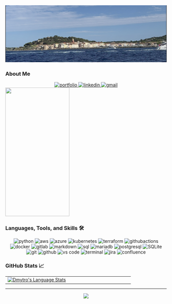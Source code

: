 <img src="./linkedin.png" alt="name banner" />

### About Me


<div align="center">
<a href="https:///">
<img src="https://img.shields.io/badge/check%20out%20my%20Portfolio-042549?style=for-the-badge&logo=moleculer&logoColor=white" alt="portfolio" />
</a>
<a href="https://www.linkedin.com/in/dmytro-serbeniuk/">
<img src="https://img.shields.io/badge/visit%20my%20Linkedin-0A66C2?style=for-the-badge&logo=linkedin&logoColor=white" alt="linkedin" />
</a>
<a href="mailto:dserbenyukgood@gmail.com">
<img src="https://img.shields.io/badge/email%20me-EA4335?style=for-the-badge&logo=gmail&logoColor=white" alt="gmail" />
</a>
</div>

<img src="https://cdn.jsdelivr.net/gh/devicons/devicon/icons/amazonwebservices/amazonwebservices-original-wordmark.svg" width="200" height="400" />


### Languages, Tools, and Skills 🛠
<div align="center">


          
<img src="https://img.shields.io/badge/python-3776AB?style=for-the-badge&logo=python&logoColor=white" alt="python" /> 
<img src="https://img.shields.io/badge/aws-F05032?style=for-the-badge&logo=amazonaws&logoColor=white" alt="aws" />
<img src="https://img.shields.io/badge/azure-232F3E?style=for-the-badge&logo=azure&logoColor=white" alt="azure" />
<img src="https://img.shields.io/badge/kubernetes-3776AB?style=for-the-badge&logo=kubernetes&logoColor=white" alt="kubernetes" />
<img src="https://img.shields.io/badge/terraform-8A2BE2?style=for-the-badge&logo=terraform&logoColor=white" alt="terraform" />
<img src="https://img.shields.io/badge/githubactions-100000?style=for-the-badge&logo=githubactions&logoColor=white" alt="githubactions" />
<img src="https://img.shields.io/badge/docker-3776AB?style=for-the-badge&logo=docker&logoColor=white" alt="docker" />
<img src="https://img.shields.io/badge/gitlab-3776AB?style=for-the-badge&logo=gitlab&logoColor=white" alt="gitlab" />
<img src="https://img.shields.io/badge/Markdown-000000?style=for-the-badge&logo=markdown&logoColor=white" alt="markdown" />
<img src="https://img.shields.io/badge/SQL-407AFC?style=for-the-badge&logo=icloud&logoColor=white" alt="sql" />
<img src="https://img.shields.io/badge/mariadb-003545?style=for-the-badge&logo=mariadb&logoColor=white" alt="mariadb" />
<img src="https://img.shields.io/badge/postgresql-336791?style=for-the-badge&logo=postgresql&logoColor=white" alt="postgresql" />
<img src="https://img.shields.io/badge/sqlite-003B57?style=for-the-badge&logo=sqlite&logoColor=white" alt="SQLite" />
<img src="https://img.shields.io/badge/Git-F05032?style=for-the-badge&logo=git&logoColor=white" alt="git" />
<img src="https://img.shields.io/badge/GitHub-100000?style=for-the-badge&logo=github&logoColor=white" alt="github" />
<img src="https://img.shields.io/badge/vs%20code-007ACC?style=for-the-badge&logo=visual%20studio%20code&logoColor=white" alt="vs code" />
<img src="https://img.shields.io/badge/terminal%20commands-black?style=for-the-badge&logo=windows%20terminal&logoColor=white" alt="terminal" />
<img src="https://img.shields.io/badge/jira-0052CC?style=for-the-badge&logo=jira&logoColor=white" alt="jira" />
<img src="https://img.shields.io/badge/confluence-172B4D?style=for-the-badge&logo=confluence&logoColor=white" alt="confluence" />
</div>

### GitHub Stats 📈
<div align="center">
  <table width="100%">
    <tbody>
      <tr>
        <td width="50%" style="border: none !important;">
        <div align="center" width="100%">
          <a href="https://github.com/dimaserbenyuk">
            <img src="https://github-readme-stats.vercel.app/api/top-langs/?username=dimaserbenyuk&hide=ruby&layout=compact&hide_border=true&langs_count=6" alt="Dmytro's Language Stats" vertical-align="middle"/>
          </a>
        </div>
        </td>
        <td width="50%" style="border: none !important;">
        <div align="center" width="100%">
          <a href="https://github.com/dimaserbenyuk">
            <img src="https://github-readme-stats.vercel.app/api?username=dimaserbenyuk&show_icons=true&hide=stars&hide_border=true" alt="" vertical-align="middle"/>
          </a>
        </div>
        </td>
      </tr>
    </tbody>
  <table>
<div>

---

<div align='center'>

![](https://komarev.com/ghpvc/?username=dimaserbenyuk&label=Profile+Views)

</div>
